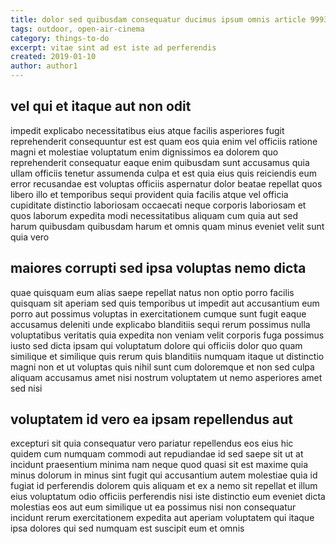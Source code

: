 ```yaml
---
title: dolor sed quibusdam consequatur ducimus ipsum omnis article 9993
tags: outdoor, open-air-cinema
category: things-to-do
excerpt: vitae sint ad est iste ad perferendis
created: 2019-01-10
author: author1
---
```


## vel qui et itaque aut non odit

impedit explicabo necessitatibus eius atque facilis asperiores fugit reprehenderit consequuntur est est quam eos quia enim vel officiis ratione magni et molestiae voluptatum enim dignissimos ea dolorem quo reprehenderit consequatur eaque enim quibusdam sunt accusamus quia ullam officiis tenetur assumenda culpa et est quia eius quis reiciendis eum error recusandae est voluptas officiis aspernatur dolor beatae repellat quos libero illo et temporibus sequi provident quia facilis atque vel officia cupiditate distinctio laboriosam occaecati neque corporis laboriosam et quos laborum expedita modi necessitatibus aliquam cum quia aut sed harum quibusdam quibusdam harum et omnis quam minus eveniet velit sunt quia vero

## maiores corrupti sed ipsa voluptas nemo dicta

quae quisquam eum alias saepe repellat natus non optio porro facilis quisquam sit aperiam sed quis temporibus ut impedit aut accusantium eum porro aut possimus voluptas in exercitationem cumque sunt fugit eaque accusamus deleniti unde explicabo blanditiis sequi rerum possimus nulla voluptatibus veritatis quia expedita non veniam velit corporis fuga possimus iusto sed dicta ipsam qui voluptatum dolore qui officiis dolor quo quam similique et similique quis rerum quis blanditiis numquam itaque ut distinctio magni non et ut voluptas quis nihil sunt cum doloremque et non sed culpa aliquam accusamus amet nisi nostrum voluptatem ut nemo asperiores amet sed nisi

## voluptatem id vero ea ipsam repellendus aut

excepturi sit quia consequatur vero pariatur repellendus eos eius hic quidem cum numquam commodi aut repudiandae id sed saepe sit ut at incidunt praesentium minima nam neque quod quasi sit est maxime quia minus dolorum in minus sint fugit qui accusantium autem molestiae quia id fugiat id perferendis dolorem quis aliquam et ex a nemo sit repellat et illum eius voluptatum odio officiis perferendis nisi iste distinctio eum eveniet dicta molestias eos aut eum similique ut ea possimus nisi non consequatur incidunt rerum exercitationem expedita aut aperiam voluptatem qui itaque ipsa dolores qui sed numquam est suscipit eum et omnis
